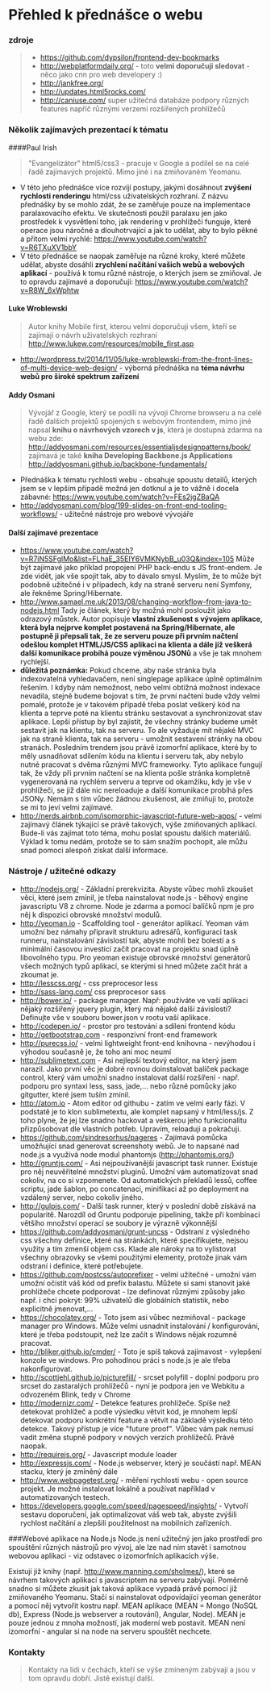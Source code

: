 Přehled k přednášce o webu
==========================
### zdroje
> - https://github.com/dypsilon/frontend-dev-bookmarks
> - http://webplatformdaily.org/ - toto **velmi doporučuji sledovat** - něco jako cnn pro web developery :)
> - http://jankfree.org/
> - http://updates.html5rocks.com/
> - http://caniuse.com/ super užitečná databáze podpory různých features napříč různými verzemi rozšířených prohlížečů

### Několik zajímavých prezentací k tématu
####Paul Irish
> "Evangelizátor" html5/css3 - pracuje v Google a podílel se na celé řadě zajímavých projektů. Mimo jiné i na zmiňovaném Yeomanu.

- V této jeho přednášce více rozvíjí postupy, jakými dosáhnout **zvýšení rychlosti renderingu** html/css uživatelských rozhraní. Z názvu přednášky by se mohlo zdát, že se zaměřuje pouze na implementace paralaxovacího efektu. Ve skutečnosti použil paralaxu jen jako prostředek k vysvětlení toho, jak rendering v prohlížeči funguje, které operace jsou náročné a dlouhotrvající a jak to udělat, aby to bylo pěkné a přitom velmi rychlé: https://www.youtube.com/watch?v=R6TXuXV1bbY
- V této přednášce se naopak zaměřuje na různé kroky, které můžete udělat, abyste dosáhli **zrychlení načítání vašich webů a webových aplikací** - používá k tomu různé nástroje, o kterých jsem se zmiňoval. Je to opravdu zajímavé a doporučuji:
https://www.youtube.com/watch?v=R8W_6xWphtw

#### Luke Wroblewski
> Autor knihy Mobile first, kterou velmi doporučuji všem, kteří se zajímají o návrh uživatelských rozhraní http://www.lukew.com/resources/mobile_first.asp

- http://wordpress.tv/2014/11/05/luke-wroblewski-from-the-front-lines-of-multi-device-web-design/ - výborná přednáška na **téma návrhu webů pro široké spektrum zařízení**

#### Addy Osmani
> Vývojář z Google, který se podílí na vývoji Chrome browseru a na celé řadě dalších projektů spojených s webovým frontendem, mimo jiné napsal **knihu o návrhových vzorech v js**, která je dostupná zdarma na webu zde: http://addyosmani.com/resources/essentialjsdesignpatterns/book/ zajímavá je také **kniha Developing Backbone.js Applications** http://addyosmani.github.io/backbone-fundamentals/

- Přednáška k tématu rychlosti webu - obsahuje spoustu detailů, kterých jsem se v lepším případě možná jen dotknul a je to vážně i docela zábavné: https://www.youtube.com/watch?v=FEs2jgZBaQA
- http://addyosmani.com/blog/199-slides-on-front-end-tooling-workflows/ - užitečné nástroje pro webové vývojáře

#### Další zajímavé prezentace
- https://www.youtube.com/watch?v=R7iN5SFglMo&list=FLhaE_35EIY6VMKNybB_u03Q&index=105 Může být zajímavé jako příklad propojení PHP back-endu s JS front-endem. Je zde vidět, jak vše spojit tak, aby to dávalo smysl. Myslím, že to může být podobně užitečné i v případech, kdy na straně serveru není Symfony, ale řekněme Spring/Hibernate.
- http://www.samael.me.uk/2013/08/changing-workflow-from-java-to-nodejs.html Tady je článek, který by možná mohl posloužit jako odrazový můstek. Autor popisuje **vlastní zkušenost s vývojem aplikace, která byla nejprve komplet postavená na Spring/Hibernate, ale postupně ji přepsali tak, že ze serveru pouze při prvním načtení odešlou komplet HTML/JS/CSS aplikaci na klienta a dále již veškerá další komunikace probíhá pouze výměnou JSONů** a vše je tak mnohem rychlejší.
- **důležitá poznámka:** Pokud chceme, aby naše stránka byla indexovatelná vyhledavačem, není singlepage aplikace úplně optimálním řešením. I kdyby nám nemožnost, nebo velmi obtížná možnost indexace nevadila, stejně budeme bojovat s tím, že první načtení bude vždy velmi pomalé, protože je v takovém případě třeba poslat veškerý kód na klienta a teprve poté na klientu stránku sestavovat a synchronizovat stav aplikace. Lepší přístup by byl zajistit, že všechny stránky budeme umět sestavit jak na klientu, tak na serveru. To ale vyžaduje mít nějaké MVC jak na straně klienta, tak na serveru - umožnit sestavení stránky na obou stranách. Posledním trendem jsou právě izomorfní aplikace, které by to měly usnadňovat sdílením kódu na klientu i serveru tak, aby nebylo nutné pracovat s dvěma různými MVC frameworky. Tyto aplikace fungují tak, že vždy při prvním načtení se na klienta pošle stránka kompletně vygenerovaná na rychlém serveru a teprve od okamžiku, kdy je vše v prohlížeči, se již dále nic nereloaduje a další komunikace probíhá přes JSONy. Nemám s tím vůbec žádnou zkušenost, ale zmiňuji to, protože se mi to jeví velmi zajímavé.
- http://nerds.airbnb.com/isomorphic-javascript-future-web-apps/ - velmi zajímavý článek týkající se právě takových, výše zmiňovaných aplikací. Bude-li vás zajímat toto téma, mohu poslat spoustu dalších materiálů. Výklad k tomu nedám, protože se to sám snažím pochopit, ale můžu snad pomoci alespoň získat další informace.

### Nástroje / užitečné odkazy
* http://nodejs.org/ - Základní prerekvizita. Abyste vůbec mohli zkoušet věci, které jsem zmínil, je třeba nainstalovat node.js - běhový engine javascriptu V8 z chrome. Node je zdarma a pomocí balíčků npm je pro něj k dispozici obrovské množství modulů.
* http://yeoman.io - Scaffolding tool - generátor aplikací. Yeoman vám umožní bez námahy připravit strukturu adresářů, konfiguraci task runneru, nainstalování závislostí tak, abyste mohli bez bolestí a s minimální časovou investicí začít pracovat na projektu snad úplně libovolného typu. Pro yeoman existuje obrovské množství generátorů všech možných typů aplikací, se kterými si hned můžete začít hrát a zkoumat je.
* http://lesscss.org/ - css preprocesor less
* http://sass-lang.com/ css preprocesor sass
* http://bower.io/ - package manager. Např: používáte ve vaší aplikaci nějaký rozšířený jquery plugin, který má nějaké další závislosti? Definujte vše v souboru bower.json v rootu vaší aplikace.
* http://codepen.io/ - prostor pro testování a sdílení frontend kódu
* http://getbootstrap.com - responzivní front-end framework
* http://purecss.io/ - velmi lightweight front-end knihovna - nevýhodou i výhodou současně je, že toho ani moc neumí
* http://sublimetext.com - Asi nejlepší textový editor, na který jsem narazil. Jako první věc je dobré rovnou doinstalovat balíček package control, který vám umožní snadno instalovat další rozšíření - např. podporu pro syntaxi less, sass, jade,... nebo různé pomůcky jako gitgutter, které jsem tuším zmínil.
* http://atom.io - Atom editor od githubu - zatím ve velmi early fázi. V podstatě je to klon sublimetextu, ale komplet napsaný v html/less/js. Z toho plyne, že jej lze snadno hackovat a veškerou jeho funkcionalitu přizpůsobovat dle vlastních potřeb. Upravím, reloaduji a pokračuji.
* https://github.com/sindresorhus/pageres - Zajímavá pomůcka umožňující snad generovat screenshoty webů. Je to napsané nad node.js a využívá node modul phantomjs (http://phantomjs.org/)
* http://gruntjs.com/ - Asi nejpoužívanější javascript task runner. Existuje pro něj neuvěřitelné množství pluginů. Umožní vám automatizovat snad cokoliv, na co si vzpomenete. Od automatických překladů lessů, coffee scriptu, jade šablon, po concatenaci, minifikaci až po deployment na vzdálený server, nebo cokoliv jiného.
* http://gulpjs.com/ - Další task runner, který v poslední době získává na popularitě. Narozdíl od Gruntu podporuje pipelining, takže při kombinaci většího množství operací se soubory je výrazně výkonnější
* https://github.com/addyosmani/grunt-uncss - Odstraní z výsledného css všechny definice, které na stránkách, které specifikujete, nejsou využity a tím zmenší objem css. Klade ale nároky na to vylistovat všechny obrazovky se všemi použitými elementy, protože jinak vám odstraní i definice, které potřebujete.
* https://github.com/postcss/autoprefixer - velmi užitečné - umožní vám umožní očistit váš kód od prefix balastu. Můžete si sami stanovit jaké prohlížeče chcete podporovat - lze definovat různými způsoby jako např. i chci pokrýt: 99% uživatelů dle globálních statistik, nebo explicitně jmenovat,...
* https://chocolatey.org/ - Toto jsem asi vůbec nezmiňoval - package manager pro Windows. Může velmi usnadnit instalování / konfigurování, které je třeba podstoupit, než lze začít s Windows nějak rozumně pracovat.
* http://bliker.github.io/cmder/ - Toto je spíš taková zajímavost - vylepšení konzole ve windows. Pro pohodlnou práci s node.js je ale třeba nakonfigurovat.
* http://scottjehl.github.io/picturefill/ - srcset polyfill - doplní podporu pro srcset do zastaralých prohlížečů - nyní je podpora jen ve Webkitu a odvozeném Blink, tedy v Chrome
* http://modernizr.com/ - Detekce features prohlížeče. Spíše než detekovat prohlížeč a podle výsledku větvit kód, je mnohem lepší detekovat podporu konkrétní feature a větvit na základě výsledku této detekce. Takový přístup je více "future proof". Vůbec vám pak nemusí vadit změna stupně podpory v nových verzích prohlížečů. Právě naopak.
* http://requirejs.org/ - Javascript module loader
* http://expressjs.com/ - Node.js webserver, který je součástí např. MEAN stacku, který je zmíněný dále
* http://www.webpagetest.org/ - měření rychlosti webu - open source projekt. Je možné instalovat lokálně a používat například v automatizovaných testech.
* https://developers.google.com/speed/pagespeed/insights/ - Vytvoří sestavu doporučení, jak optimalizovat váš web tak, abyste zvýšili rychlost načítání a zlepšili použitelnost na mobilních zařízeních.

###Webové aplikace na Node.js
Node.js není užitečný jen jako prostředí pro spouštění různých nástrojů pro vývoj, ale lze nad ním stavět i samotnou webovou aplikaci - viz odstavec o izomorfních aplikacích výše.

Existují již knihy (např. http://www.manning.com/sholmes/), které se návrhem takových aplikací s javascriptem na serveru zabývají. Poměrně snadno si můžete zkusit jak taková aplikace vypadá právě pomocí již zmiňovaného Yeomanu. Stačí si nainstalovat odpovídající yeoman generátor a pomocí něj vytvořit kostru např. MEAN aplikace (MEAN = Mongo (NoSQL db), Express (Node.js webserver a routování), Angular, Node). MEAN je pouze jednou z mnoha možností, jak moderní web postavit. MEAN není izomorfní - angular si na node na serveru spouštět nechcete.

### Kontakty
> Kontakty na lidi v čechách, kteří se výše zmíneným zabývají a jsou v tom opravdu dobří. Jistě existují další.
